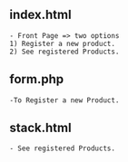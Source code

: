 ## index.html
    - Front Page => two options
    1) Register a new product.
    2) See registered Products.

## form.php
    -To Register a new Product.
## stack.html
    - See registered Products.
